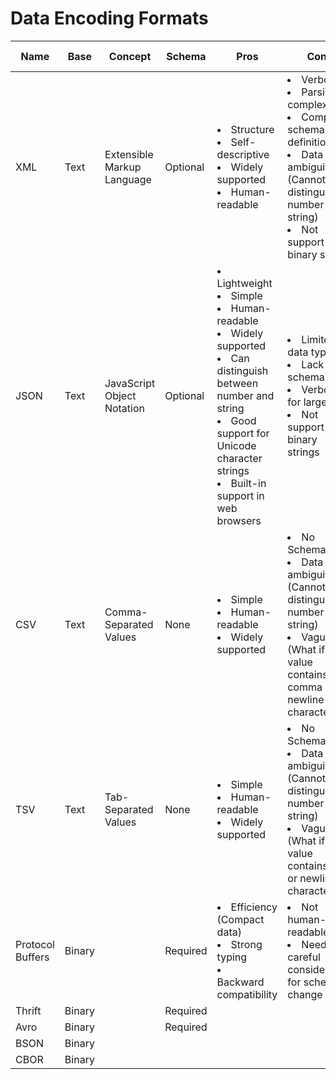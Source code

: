 # Data Encoding Formats

| Name | Base | Concept | Schema | Pros | Cons | Use cases |
|----|----|----|-----|----|----|----|
| XML | Text | Extensible Markup Language | Optional | <li>Structure<li>Self-descriptive<li>Widely supported<li>Human-readable | <li>Verbose<li>Parsing complexity<li>Complex schema definitions<li>Data type ambiguity (Cannot distinguish number and string)<li>Not support binary string | | 
| JSON | Text | JavaScript Object Notation | Optional | <li>Lightweight<li>Simple<li>Human-readable<li>Widely supported<li>Can distinguish between number and string<li>Good support for Unicode character strings<li>Built-in support in web browsers | <li>Limited data types<li>Lack of schema<li>Verbose for large data<li>Not support binary strings | |
| CSV | Text | Comma-Separated Values | None | <li>Simple<li>Human-readable<li>Widely supported | <li>No Schema<li>Data type ambiguity (Cannot distinguish number and string)<li>Vague (What if value contains comma or newline character) | |
| TSV | Text | Tab-Separated Values | None | <li>Simple<li>Human-readable<li>Widely supported | <li>No Schema<li>Data type ambiguity (Cannot distinguish number and string)<li>Vague (What if value contains tab or newline character) | |
| Protocol Buffers | Binary | | Required | <li>Efficiency (Compact data)<li>Strong typing<li>Backward compatibility | <li>Not human-readable<li>Need careful consideration for schema change | |
| Thrift | Binary | | Required |
| Avro | Binary | | Required |
| BSON | Binary | | |
| CBOR | Binary | | |
